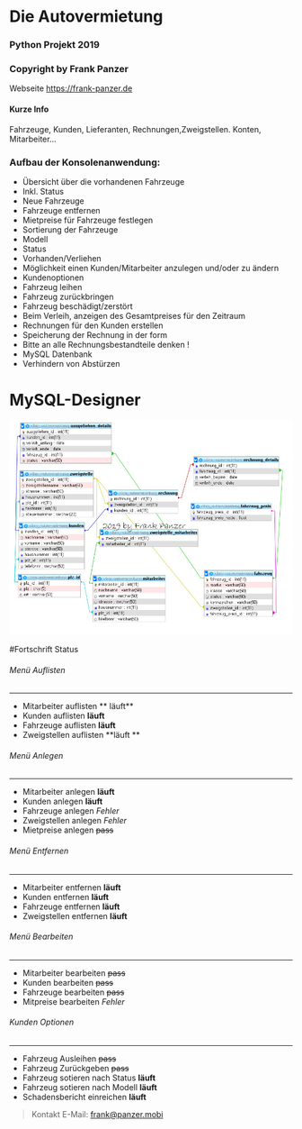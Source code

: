 # Die Autovermietung

### Python Projekt 2019
### Copyright by Frank Panzer
Webseite https://frank-panzer.de


#### Kurze Info
Fahrzeuge, Kunden, Lieferanten, Rechnungen,Zweigstellen. Konten, Mitarbeiter...         
                                                                      
### Aufbau der Konsolenanwendung:               
- Übersicht über die vorhandenen Fahrzeuge                                            
- Inkl. Status                                                                      
- Neue Fahrzeuge                                                                       
- Fahrzeuge entfernen                                                                  
- Mietpreise für Fahrzeuge festlegen
- Sortierung der Fahrzeuge
- Modell
- Status
- Vorhanden/Verliehen
- Möglichkeit einen Kunden/Mitarbeiter anzulegen und/oder zu ändern
- Kundenoptionen
- Fahrzeug leihen
- Fahrzeug zurückbringen
- Fahrzeug beschädigt/zerstört
- Beim Verleih, anzeigen des Gesamtpreises für den Zeitraum
- Rechnungen für den Kunden erstellen
- Speicherung der Rechnung in der form
- Bitte an alle Rechnungsbestandteile denken !
- MySQL Datenbank
- Verhindern von Abstürzen

# MySQL-Designer
![MySQL-Designer](https://github.com/bc24/Autovermietung/blob/master/MySQL-Designer.jpg)

#Fortschrift Status

###### Menü Auflisten
--------------
- Mitarbeiter auflisten		**	läuft**
- Kunden auflisten		**läuft**
- Fahrzeuge auflisten		**läuft**
- Zweigstellen auflisten		**läuft	**

###### Menü Anlegen
------------
- Mitarbeiter anlegen		**läuft**
- Kunden anlegen			**läuft**
- Fahrzeuge anlegen		*Fehler*
- Zweigstellen anlegen		*Fehler*
- Mietpreise anlegen		~~pass~~

###### Menü Entfernen
--------------
- Mitarbeiter entfernen		**läuft**
- Kunden entfernen		**läuft**
- Fahrzeuge entfernen		**läuft**
- Zweigstellen entfernen		**läuft**

###### Menü Bearbeiten
--------------- 
- Mitarbeiter bearbeiten		~~pass~~
- Kunden bearbeiten		~~pass~~
- Fahrzeuge bearbeiten		~~pass~~
- Mitpreise bearbeiten		*Fehler*

###### Kunden Optionen
---------------
- Fahrzeug Ausleihen		~~pass~~
- Fahrzeug Zurückgeben		~~pass~~
- Fahrzeug sotieren nach Status			**läuft**
- Fahrzeug sotieren nach Modell			**läuft**
- Schadensbericht einreichen		**läuft**

> Kontakt
E-Mail:  frank@panzer.mobi
